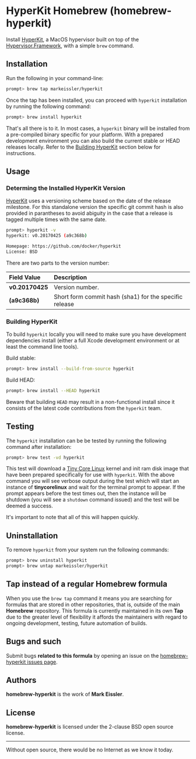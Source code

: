 # HyperKit Homebrew (homebrew-hyperkit)

Install [HyperKit](https://github.com/moby/hyperkit), a MacOS hypervisor built
on top of the [Hypervisor.Framework](https://developer.apple.com/documentation/hypervisor), with a simple `brew` command.

## Installation

Run the following in your command-line:

```sh
prompt> brew tap markeissler/hyperkit
```

Once the tap has been installed, you can proceed with `hyperkit` installation by running the following command:

```sh
prompt> brew install hyperkit
```

That's all there is to it. In most cases, a `hyperkit` binary will be installed from a pre-compiled binary specific for
your platform. With a prepared development environment you can also build the current stable or HEAD releases locally.
Refer to the [Building HyperKit](#build-hyperkit) section below for instructions.

## Usage

### Determing the Installed HyperKit Version

[HyperKit](https://github.com/moby/hyperkit) uses a versioning scheme based on the date of the release milestone. For
this standalone version the specific git commit hash is also provided in parantheses to avoid abiguity in the case that
a release is tagged multiple times with the same date.

```sh
prompt> hyperkit -v
hyperkit: v0.20170425 (a9c368b)

Homepage: https://github.com/docker/hyperkit
License: BSD
```

There are two parts to the version number:

| Field Value    | Description                                            |
|:---------------|:-------------------------------------------------------|
|__v0.20170425__ | Version number.                                        |
|__(a9c368b)__   | Short form commit hash (sha1) for the specific release |

### Building HyperKit

To build `hyperkit` locally you will need to make sure you have development dependencies install (either a full Xcode
development environment or at least the command line tools).

Build stable:

```sh
prompt> brew install --build-from-source hyperkit
```

Build HEAD:

```sh
prompt> brew install --HEAD hyperkit
```

Beware that building `HEAD` may result in a non-functional install since it consists of the latest code contributions
from the `hyperkit` team.

## Testing

The `hyperkit` installation can be be tested by running the following command after installation:

```sh
prompt> brew test -vd hyperkit
```

This test will download a [Tiny Core Linux](http://www.tinycorelinux.net/) kernel and init ram disk image that have
been prepared specifically for use with `hyperkit`. With the above command you will see verbose output during the test
which will start an instance of __tinycorelinux__ and wait for the terminal prompt to appear. If the prompt appears
before the test times out, then the instance will be shutdown (you will see a `shutdown` command issued) and the test
will be deemed a success.

It's important to note that all of this will happen quickly.

## Uninstallation

To remove `hyperkit` from your system run the following commands:

```sh
prompt> brew uninstall hyperkit
prompt> brew untap markeissler/hyperkit
```

## Tap instead of a regular Homebrew formula

When you use the `brew tap` command it means you are searching for formulas that are stored in other repositories, that
is, outside of the main __Homebrew__ repository. This formula is currently maintained in its own __Tap__ due to the
greater level of flexibility it affords the maintainers with regard to ongoing development, testing, future automation
of builds.

## Bugs and such

Submit bugs __related to this formula__ by opening an issue on the [homebrew-hyperkit issues page](https://github.com/markeissler/homebrew-hyperkit/issues).

## Authors

__homebrew-hyperkit__ is the work of __Mark Eissler__.

## License

__homebrew-hyperkit__ is licensed under the 2-clause BSD open source license.

---
Without open source, there would be no Internet as we know it today.
